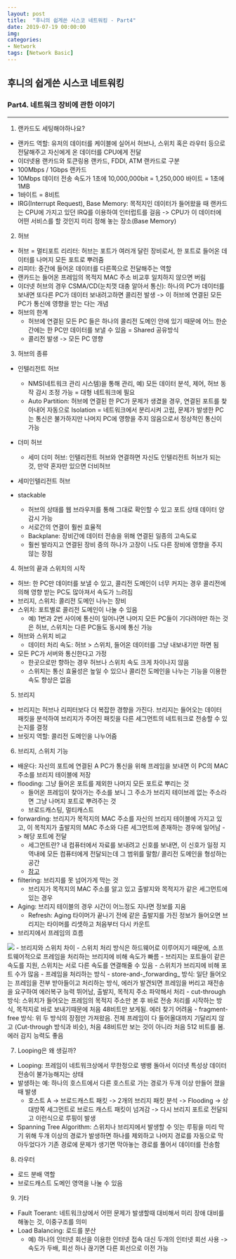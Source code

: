 ```yaml
---
layout: post
title:  "후니의 쉽게쓴 시스코 네트워킹 - Part4"
date: 2019-07-19 00:00:00
img:
categories:
- Network
tags: [Network Basic]
---
```


## 후니의 쉽게쓴 시스코 네트워킹
### Part4. 네트워크 장비에 관한 이야기

--- 

1. 랜카드도 세팅해야하나요?
- 랜카드 역할: 유저의 데이터를 케이블에 실어서 허브나, 스위치 혹은 라우터 등으로 전달해주고 자신에게 온 데이터를 CPU에게 전달
- 이더넷용 랜카드와 토큰링용 랜카드, FDDI, ATM 랜카드로 구분
- 100Mbps / 1Gbps 랜카드 
- 10Mbps 데이터 전송 속도가 1초에 10,000,000bit = 1,250,000 바이트 = 1초에 1MB 
- 1바이트 = 8비트 
- IRG(Interrupt Request), Base Memory: 목적지인 데이터가 들어왔을 때 랜카드는 CPU에 가지고 있던 IRQ를 이용하여 인터럽트를 걸음 -> CPU가 이 데이터에 어떤 서비스를 할 것인지 미리 정해 놓는 장소(Base Memory)

2. 허브 
- 허브 = 멀티포트 리리터: 허브는 포트가 여러개 달린 장비로서, 한 포트로 들어온 데이터를 나머지 모든 포트로 뿌려줌
- 리피터: 중간에 들어온 데이터를 다른쪽으로 전달해주는 역할 
- 랜카드는 들어온 프레임의 목적지 MAC 주소 비교후 일치하지 않으면 버림
- 이더넷 허브의 경우 CSMA/CD(눈치껏 대충 알아서 통신): 하나의 PC가 데이터를 보내면 또다른 PC가 데이터 보내려고하면 콜리전 발생 -> 이 허브에 연결된 모든 PC가 통신에 영향을 받는 다는 개념 
- 허브의 한계
    - 허브에 연결된 모든 PC 들은 하나의 콜리전 도메인 안에 있기 때문에 어느 한순간에는 한 PC만 데이터를 보낼 수 있음 = Shared 공유방식
    - 콜리전 발생 -> 모든 PC 영향 

3. 허브의 종류 
- 인텔리전트 허브 
    - NMS(네트워크 관리 시스템)을 통해 관리, 예) 모든 데이터 분석, 제어, 허브 동작 감시 조정 가능 = 대형 네트워크에 필요 
    - Auto Partition: 허브에 연결된 한 PC가 문제가 생겼을 경우, 연결된 포트를 찾아내어 자동으로 Isolation = 네트워크에서 분리시켜 고립, 문제가 발생한 PC는 통신은 불가하지만 나머지 PC에 영향을 주지 않음으로서 정상적인 통신이 가능 
    
- 더미 허브
    - 세미 더미 허브: 인텔리전트 허브와 연결하면 자신도 인텔리전트 허브가 되는 것, 만약 혼자만 있으면 더비허브
- 세미인텔리전트 허브
- stackable
    - 허브의 상태를 웹 브라우저를 통해 그대로 확인할 수 있고 포트 상태 데이터 양 감시 가능
    - 서로간의 연결이 훨씬 효율적 
    - Backplane: 장비간에 데이터 전송을 위해 연결된 일종의 고속도로 
    - 훨씬 발라지고 연결된 장비 중의 하나가 고장이 나도 다른 장비에 영향을 주지 않는 장점 

4. 허브의 끝과 스위치의 시작
- 허브: 한 PC만 데이터를 보낼 수 있고, 콜리전 도메인이 너무 커지는 경우 콜리전에 의해 영향 받는 PC도 많아져서 속도가 느려짐 
- 브리지, 스위치: 콜리전 도메인 나누는 장비
- 스위치: 포트별로 콜리전 도메인이 나눌 수 있음 
    - 예) 1번과 2번 사이에 통신이 일어나면 나머지 모든 PC들이 기다려야만 하는 것은 허브, 스위치는 다른 PC들도 동시에 통신 가능
- 허브와 스위치 비교
    - 데이터 처리 속도: 허브 > 스위치, 들어온 데이터를 그냥 내보내기만 하면 됨
- 모든 PC가 서버와 통신한다고 가정
    - 한곳으로만 향하는 경우 허브나 스위치 속도 크게 차이나지 않음
    - 스위치는 통신 효율성은 높일 수 있으나 콜리전 도메인을 나누는 기능을 이용한 속도 향상은 없음 

5. 브리지 
- 브리지는 허브나 리피터보다 더 복잡한 경향을 가진다. 브리지는 들어오는 데이터 패킷을 분석하여 브리지가 주어진 패킷을 다른 세그먼트의 네트워크로 전송할 수 있는지를 결정
- 브릿지 역할: 콜리전 도메인을 나누어줌

6. 브리지, 스위치 기능
- 배운다: 자신의 포트에 연결된 A PC가 통신을 위해 프레임을 보내면 이 PC의 MAC 주소를 브리지 테이블에 저장 
- flooding: 그냥 들어온 포트를 제외한 나머지 모든 포트로 뿌리는 것
    - 들어온 프레임이 찾아가는 주소를 보니 그 주소가 브리지 테이브레 없는 주소라면 그냥 나머지 포트로 뿌려주는 것 
    - 브로드캐스팅, 멀티캐스트 
- forwarding: 브리지가 목적지의 MAC 주소를 자신의 브리지 테이블에 가지고 있고, 이 목적지가 출발지의 MAC 주소와 다른 세그먼트에 존재하는 경우에 일어남 -> 해당 포트에 전달 
    - 세그먼트란? 내 컴퓨터에서 자료를 보내려고 신호를 보내면, 이 신호가 일정 지역내에 모든 컴퓨터에게 전달되는데 그 범위를 말함/ 콜리전 도메인을 형성하는 공간
    - [참고](https://movefast.tistory.com/103)
- filtering: 브리지를 못 넘어가게 막는 것 
    - 브리지가 목적지의 MAC 주소를 알고 있고 출발지와 목적지가 같은 세그먼트에 있는 경우 
- Aging: 브리지 테이블의 경우 시간이 어느정도 지나면 정보를 지움
    - Refresh: Aging 타이머가 끝나기 전에 같은 출발지를 가진 정보가 들어오면 브리지는 타이머를 리셋하고 처음부터 다시 카운트
- 브리지에서 프레임의 흐름
<img src="{{ site.url }}/assets/post_img/190717_1.jpeg">
- 브리지와 스위치 차이 
    - 스위치 처리 방식은 하드웨어로 이루어지기 때문에, 소프트웨어적으로 프레임을 처리하는 브리지에 비해 속도가 빠름 
    - 브리지는 포트들이 같은 속도를 지원, 스위치는 서로 다른 속도를 연결해줄 수 있음 
    - 스위치가 브리지에 비해 포트 수가 많음 
- 프레임을 처리하는 방식 
    - store-and-_forwarding_ 방식: 일단 들어오는 프레임을 전부 받아들이고 처리하는 방식, 에러가 발견되면 프레임을 버리고 재전송을 요구하여 에러복구 능력 뛰어남, 출발지, 목적지 주소 파악해서 처리 
    - cut-through 방식: 스위치가 들어오는 프레임의 목적지 주소만 본 후 바로 전송 처리를 시작하는 방식, 목적지로 바로 보내기때문에 처음 48비트만 보게됨. 에러 찾기 어려움
    - fragment-free 방식: 위 두 방식의 장점만 가져왔음. 전체 프레임이 다 들어올대까지 기달리지 않고 (Cut-through 방식과 비슷), 처음 48비트만 보는 것이 아니라 처음 512 비트를 봄. 에러 감지 능력도 좋음

7. Looping은 왜 생길까?
- Looping: 프레임이 네트워크상에서 무한정으로 뱅뱅 돌아서 이더넷 특성상 데이터 전송이 불가능해지는 상태 
- 발생하는 예: 하나의 호스트에서 다른 호스트로 가는 경로가 두개 이상 만들어 졌을때 발생 
    - 호스트 A -> 브로드캐스트 패킷 -> 2개의 브리지 패킷 분석 -> Flooding -> 상대방쪽 세그먼트로 브로드 캐스트 패킷이 넘겨감 -> 다시 브리지 포트로 전달되고 이런식으로 루핑이 발생
- Spanning Tree Algorithm: 스위치나 브리지에서 발생할 수 잇는 루핑을 미리 막기 위해 두개 이상의 경로가 발생하면 하나를 제외하고 나머지 경로를 자동으로 막아두었다가 기존 경로에 문제가 생기면 막아놓는 경로를 풀어서 데이터를 전송함 

8. 라우터 
- 로드 분배 역할
- 브로드캐스트 도메인 영역을 나눌 수 있음 

9. 기타
- Fault Toerant: 네트워크상에서 어떤 문제가 발생할때 대비해서 미리 장애 대비를 해놓는 것, 이중구조를 의미 
- Load Balancing: 로드를 분산
    - 예) 하나의 인터넷 회선을 이용한 인터넷 접속 대신 두개의 인터넷 회선 사용 -> 속도가 두배, 회선 하나 끊기면 다른 회선으로 이전 가능 